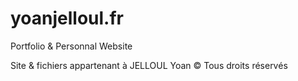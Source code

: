 # yoanjelloul.fr
Portfolio &amp; Personnal Website

Site & fichiers appartenant à JELLOUL Yoan
© Tous droits réservés
